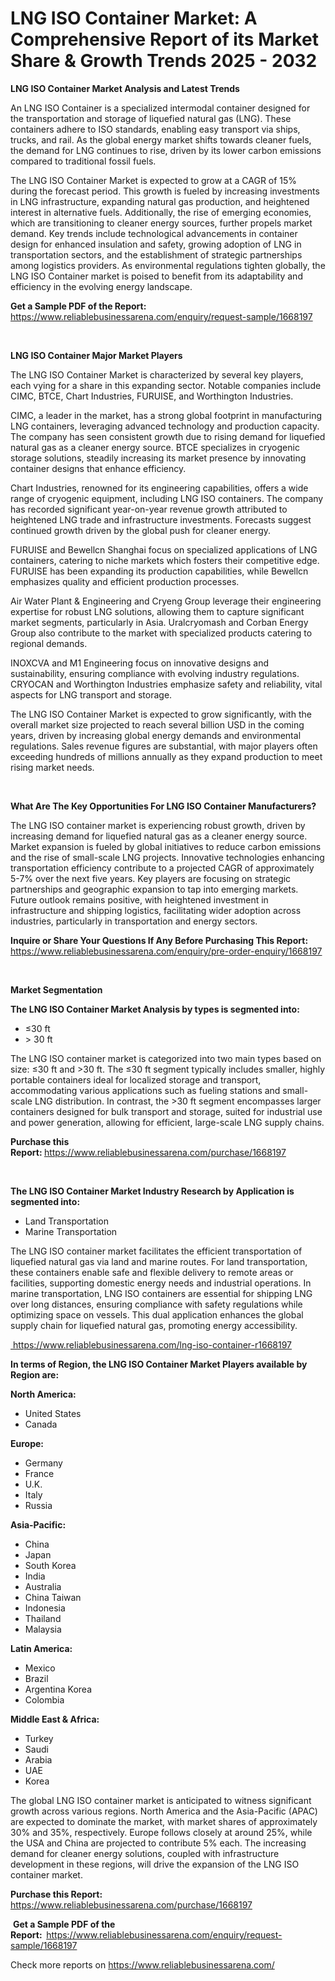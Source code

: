 <p><h1>LNG ISO Container Market: A Comprehensive Report of its Market Share & Growth Trends 2025 - 2032</h1></p><p><strong>LNG ISO Container Market Analysis and Latest Trends</strong></p>
<p><p>An LNG ISO Container is a specialized intermodal container designed for the transportation and storage of liquefied natural gas (LNG). These containers adhere to ISO standards, enabling easy transport via ships, trucks, and rail. As the global energy market shifts towards cleaner fuels, the demand for LNG continues to rise, driven by its lower carbon emissions compared to traditional fossil fuels.</p><p>The LNG ISO Container Market is expected to grow at a CAGR of 15% during the forecast period. This growth is fueled by increasing investments in LNG infrastructure, expanding natural gas production, and heightened interest in alternative fuels. Additionally, the rise of emerging economies, which are transitioning to cleaner energy sources, further propels market demand. Key trends include technological advancements in container design for enhanced insulation and safety, growing adoption of LNG in transportation sectors, and the establishment of strategic partnerships among logistics providers. As environmental regulations tighten globally, the LNG ISO Container market is poised to benefit from its adaptability and efficiency in the evolving energy landscape.</p></p>
<p><strong>Get a Sample PDF of the Report:&nbsp;</strong> <a href="https://www.reliablebusinessarena.com/enquiry/request-sample/1668197?utm_campaign=2396&utm_medium=2&utm_source=Github&utm_content=ia&utm_term=06032025&utm_id=lng-iso-container">https://www.reliablebusinessarena.com/enquiry/request-sample/1668197</a></p>
<p>&nbsp;</p>
<p><strong>LNG ISO Container Major Market Players</strong></p>
<p><p>The LNG ISO Container Market is characterized by several key players, each vying for a share in this expanding sector. Notable companies include CIMC, BTCE, Chart Industries, FURUISE, and Worthington Industries.</p><p>CIMC, a leader in the market, has a strong global footprint in manufacturing LNG containers, leveraging advanced technology and production capacity. The company has seen consistent growth due to rising demand for liquefied natural gas as a cleaner energy source. BTCE specializes in cryogenic storage solutions, steadily increasing its market presence by innovating container designs that enhance efficiency.</p><p>Chart Industries, renowned for its engineering capabilities, offers a wide range of cryogenic equipment, including LNG ISO containers. The company has recorded significant year-on-year revenue growth attributed to heightened LNG trade and infrastructure investments. Forecasts suggest continued growth driven by the global push for cleaner energy.</p><p>FURUISE and Bewellcn Shanghai focus on specialized applications of LNG containers, catering to niche markets which fosters their competitive edge. FURUISE has been expanding its production capabilities, while Bewellcn emphasizes quality and efficient production processes.</p><p>Air Water Plant & Engineering and Cryeng Group leverage their engineering expertise for robust LNG solutions, allowing them to capture significant market segments, particularly in Asia. Uralcryomash and Corban Energy Group also contribute to the market with specialized products catering to regional demands.</p><p>INOXCVA and M1 Engineering focus on innovative designs and sustainability, ensuring compliance with evolving industry regulations. CRYOCAN and Worthington Industries emphasize safety and reliability, vital aspects for LNG transport and storage.</p><p>The LNG ISO Container Market is expected to grow significantly, with the overall market size projected to reach several billion USD in the coming years, driven by increasing global energy demands and environmental regulations. Sales revenue figures are substantial, with major players often exceeding hundreds of millions annually as they expand production to meet rising market needs.</p></p>
<p>&nbsp;</p>
<p><strong>What Are The Key Opportunities For LNG ISO Container Manufacturers?</strong></p>
<p><p>The LNG ISO container market is experiencing robust growth, driven by increasing demand for liquefied natural gas as a cleaner energy source. Market expansion is fueled by global initiatives to reduce carbon emissions and the rise of small-scale LNG projects. Innovative technologies enhancing transportation efficiency contribute to a projected CAGR of approximately 5-7% over the next five years. Key players are focusing on strategic partnerships and geographic expansion to tap into emerging markets. Future outlook remains positive, with heightened investment in infrastructure and shipping logistics, facilitating wider adoption across industries, particularly in transportation and energy sectors.</p></p>
<p><strong>Inquire or Share Your Questions If Any Before Purchasing This Report:</strong> <a href="https://www.reliablebusinessarena.com/enquiry/pre-order-enquiry/1668197?utm_campaign=2396&utm_medium=2&utm_source=Github&utm_content=ia&utm_term=06032025&utm_id=lng-iso-container">https://www.reliablebusinessarena.com/enquiry/pre-order-enquiry/1668197</a></p>
<p>&nbsp;</p>
<p><strong>Market Segmentation</strong></p>
<p><strong>The LNG ISO Container Market Analysis by types is segmented into:</strong></p>
<p><ul><li>≤30 ft</li><li>> 30 ft</li></ul></p>
<p><p>The LNG ISO container market is categorized into two main types based on size: ≤30 ft and >30 ft. The ≤30 ft segment typically includes smaller, highly portable containers ideal for localized storage and transport, accommodating various applications such as fueling stations and small-scale LNG distribution. In contrast, the >30 ft segment encompasses larger containers designed for bulk transport and storage, suited for industrial use and power generation, allowing for efficient, large-scale LNG supply chains.</p></p>
<p><strong>Purchase this Report:&nbsp;</strong><a href="https://www.reliablebusinessarena.com/purchase/1668197?utm_campaign=2396&utm_medium=2&utm_source=Github&utm_content=ia&utm_term=06032025&utm_id=lng-iso-container">https://www.reliablebusinessarena.com/purchase/1668197</a></p>
<p>&nbsp;</p>
<p><strong>The LNG ISO Container Market Industry Research by Application is segmented into:</strong></p>
<p><ul><li>Land Transportation</li><li>Marine Transportation</li></ul></p>
<p><p>The LNG ISO container market facilitates the efficient transportation of liquefied natural gas via land and marine routes. For land transportation, these containers enable safe and flexible delivery to remote areas or facilities, supporting domestic energy needs and industrial operations. In marine transportation, LNG ISO containers are essential for shipping LNG over long distances, ensuring compliance with safety regulations while optimizing space on vessels. This dual application enhances the global supply chain for liquefied natural gas, promoting energy accessibility.</p></p>
<p><a href="https://www.reliablebusinessarena.com/lng-iso-container-r1668197?utm_campaign=2396&utm_medium=2&utm_source=Github&utm_content=ia&utm_term=06032025&utm_id=lng-iso-container">&nbsp;https://www.reliablebusinessarena.com/lng-iso-container-r1668197</a></p>
<p><strong>In terms of Region, the LNG ISO Container Market Players available by Region are:</strong></p>
<p>
    <p> <strong> North America: </strong>
        <ul>
            <li>United States</li>
            <li>Canada</li>
        </ul>
        </p> 
    <p> <strong> Europe: </strong>
        <ul>
            <li>Germany</li>
            <li>France</li>
            <li>U.K.</li>
            <li>Italy</li>
            <li>Russia</li>
        </ul>
        </p> 
    <p> <strong> Asia-Pacific: </strong>
        <ul>
            <li>China</li>
            <li>Japan</li>
            <li>South Korea</li>
            <li>India</li>
            <li>Australia</li>
            <li>China Taiwan</li>
            <li>Indonesia</li>
            <li>Thailand</li>
            <li>Malaysia</li>
        </ul>
        </p> 
    <p> <strong> Latin America: </strong>
        <ul>
            <li>Mexico</li>
            <li>Brazil</li>
            <li>Argentina Korea</li>
            <li>Colombia</li>
        </ul>
        </p> 
    <p> <strong> Middle East & Africa: </strong>
        <ul>
            <li>Turkey</li>
            <li>Saudi</li>
            <li>Arabia</li>
            <li>UAE</li>
            <li>Korea</li>
        </ul>
    </p>
    </p>
<p><p>The global LNG ISO container market is anticipated to witness significant growth across various regions. North America and the Asia-Pacific (APAC) are expected to dominate the market, with market shares of approximately 30% and 35%, respectively. Europe follows closely at around 25%, while the USA and China are projected to contribute 5% each. The increasing demand for cleaner energy solutions, coupled with infrastructure development in these regions, will drive the expansion of the LNG ISO container market.</p></p>
<p><strong>Purchase this Report: </strong><a href="https://www.reliablebusinessarena.com/purchase/1668197?utm_campaign=2396&utm_medium=2&utm_source=Github&utm_content=ia&utm_term=06032025&utm_id=lng-iso-container">https://www.reliablebusinessarena.com/purchase/1668197</a></p>
<p>&nbsp;<strong>Get a Sample PDF of the Report:&nbsp;&nbsp;</strong><a href="https://www.reliablebusinessarena.com/enquiry/request-sample/1668197?utm_campaign=2396&utm_medium=2&utm_source=Github&utm_content=ia&utm_term=06032025&utm_id=lng-iso-container">https://www.reliablebusinessarena.com/enquiry/request-sample/1668197</a></p>
<p><strong></strong></p>
<p>Check more reports on <a href="https://www.reliablebusinessarena.com/?utm_campaign=2396&utm_medium=2&utm_source=Github&utm_content=ia&utm_term=06032025&utm_id=lng-iso-container">https://www.reliablebusinessarena.com/</a></p>